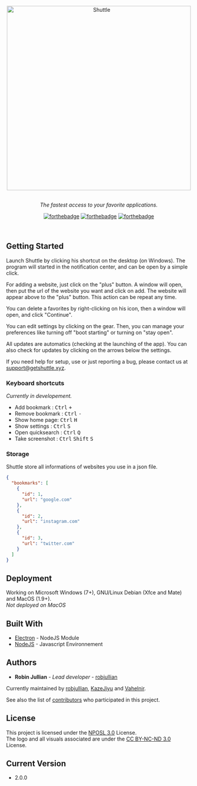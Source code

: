 <div align="center">
<br>
<img width="500" src="https://getshuttle.xyz/images/new/logo-r.png" alt="Shuttle">
<br>
<br>
</div>

<p align="center" color="#6a737d">
  <i>The fastest access to your favorite applications.</i><br>
</p>

<div align="center">

[![forthebadge](http://forthebadge.com/images/badges/built-with-love.svg)](http://forthebadge.com) [![forthebadge](http://forthebadge.com/images/badges/uses-js.svg)](http://forthebadge.com) [![forthebadge](http://forthebadge.com/images/badges/for-you.svg)](http://forthebadge.com)
</div>
<br>

## Getting Started

Launch Shuttle by clicking his shortcut on the desktop (on Windows).
The program will started in the notification center, and can be open by a simple click.

For adding a website, just click on the "plus" button. A window will open, then put the url of the website you want and click on add.
The website will appear above to the "plus" button.
This action can be repeat any time.

You can delete a favorites by right-clicking on his icon, then a window will open, and click "Continue".

You can edit settings by clicking on the gear. Then, you can manage your preferences like turning off "boot starting" or turning on "stay open".

All updates are automatics (checking at the launching of the app). You can also check for updates by clicking on the arrows below the settings.

If you need help for setup, use or just reporting a bug, please contact us at [support@getshuttle.xyz](mailto:support@getshuttle.xyz).

### Keyboard shortcuts

<i>Currently in developement.</i>

* Add bookmark : <kbd>Ctrl</kbd> <kbd>+</kbd>
* Remove bookmark : <kbd>Ctrl</kbd> <kbd>-</kbd>
* Show home page: <kbd>Ctrl</kbd> <kbd>H</kbd>
* Show settings : <kbd>Ctrl</kbd> <kbd>S</kbd>
* Open quicksearch : <kbd>Ctrl</kbd> <kbd>Q</kbd>
* Take screenshot : <kbd>Ctrl</kbd> <kbd>Shift</kbd> <kbd>S</kbd>

### Storage

Shuttle store all informations of websites you use in a json file.

```json
{
  "bookmarks": [
    {
      "id": 1,
      "url": "google.com"
    },
    {
      "id": 2,
      "url": "instagram.com"
    },
    {
      "id": 3,
      "url": "twitter.com"
    }
  ]
}
```

## Deployment

Working on Microsoft Windows (7+), GNU/Linux Debian (Xfce and Mate) and MacOS (1.9+).<br>
_Not deployed on MacOS_

## Built With

* [Electron](https://electron.atom.io/) - NodeJS Module
* [NodeJS](https://nodejs.org) - Javascript Environnement

## Authors

* **Robin Jullian** - *Lead developer* - [robjullian](https://github.com/robjullian)

Currently maintained by [robjullian](https://github.com/robjullian), [KazeJiyu](https://github.com/KazeJiyu) and [Vahelnir](https://github.com/Vahelnir).

See also the list of [contributors](https://github.com/ShuttleLtd/Shuttle/contributors) who participated in this project.

## License

This project is licensed under the [NPOSL 3.0](https://opensource.org/licenses/NPOSL-3.0) License.<br>
The logo and all visuals associated are under the [CC BY-NC-ND 3.0](https://creativecommons.org/licenses/by-nc-nd/3.0/) License.

## Current Version

* 2.0.0
